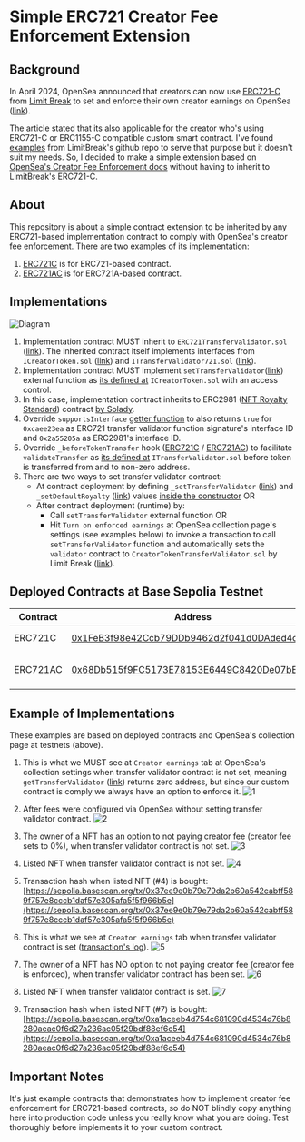 # Simple ERC721 Creator Fee Enforcement Extension

## Background
In April 2024, OpenSea announced that creators can now use [ERC721-C](https://github.com/limitbreakinc/creator-token-contracts/tree/main) from [Limit Break](https://limitbreak.com/index.html) to set and enforce their own creator earnings on OpenSea ([link](https://opensea.io/blog/articles/creator-earnings-erc721-c-compatibility-on-opensea)).

The article stated that its also applicable for the creator who's using ERC721-C or ERC1155-C compatible custom smart contract. I've found [examples](https://github.com/limitbreakinc/creator-token-contracts/tree/main/contracts/examples) from LimitBreak's github repo to serve that purpose but it doesn't suit my needs. So, I decided to make a simple extension based on [OpenSea's Creator Fee Enforcement docs](https://docs.opensea.io/docs/creator-fee-enforcement) without having to inherit to LimitBreak's ERC721-C.

## About
This repository is about a simple contract extension to be inherited by any ERC721-based implementation contract to comply with OpenSea's creator fee enforcement. There are two examples of its implementation:
1. [ERC721C](https://github.com/0xkuwabatake/simple-ERC721C-extension/blob/main/src/examples/ERC721C.sol) is for ERC721-based contract.
2. [ERC721AC](https://github.com/0xkuwabatake/simple-ERC721C-extension/blob/main/src/examples/ERC721AC.sol) is for ERC721A-based contract.

## Implementations
![Diagram](images/0_diagram.png)

1. Implementation contract MUST inherit to `ERC721TransferValidator.sol` ([link](https://github.com/0xkuwabatake/simple-ERC721C-extension/blob/main/src/extensions/ERC721TransferValidator.sol)). The inherited contract itself implements interfaces from `ICreatorToken.sol` ([link](https://github.com/0xkuwabatake/simple-ERC721C-extension/blob/main/src/interfaces/ICreatorToken.sol)) and `ITransferValidator721.sol` ([link](https://github.com/0xkuwabatake/simple-ERC721C-extension/blob/main/src/interfaces/ITransferValidator721.sol)).
2. Implementation contract MUST implement `setTransferValidator`([link](https://github.com/0xkuwabatake/simple-ERC721C-extension/blob/main/src/examples/ERC721C.sol#L55)) external function as [its defined at](https://github.com/0xkuwabatake/simple-ERC721C-extension/blob/main/src/interfaces/ICreatorToken.sol#L26) `ICreatorToken.sol` with an access control.
3. In this case, implementation contract inherits to ERC2981 ([NFT Royalty Standard](https://eips.ethereum.org/EIPS/eip-2981)) contract [by Solady](https://github.com/Vectorized/solady/blob/main/src/tokens/ERC2981.sol).
4. Override `supportsInterface` [getter function](https://github.com/0xkuwabatake/simple-ERC721C-extension/blob/main/src/examples/ERC721C.sol#L64) to also returns `true` for `0xcaee23ea` as ERC721 transfer validator function signature's interface ID and `0x2a55205a` as ERC2981's interface ID.
4. Override `_beforeTokenTransfer` hook ([ERC721C](https://github.com/0xkuwabatake/simple-ERC721C-extension/blob/main/src/examples/ERC721C.sol#L100) / [ERC721AC](https://github.com/0xkuwabatake/simple-ERC721C-extension/blob/main/src/examples/ERC721AC.sol#L95)) to facilitate `validateTransfer` as [its defined at](https://github.com/0xkuwabatake/simple-ERC721C-extension/blob/main/src/interfaces/ITransferValidator721.sol#L13) `ITransferValidator.sol` before token is transferred from and to non-zero address.
5. There are two ways to set transfer validator contract:
    - At contract deployment by defining `_setTransferValidator` ([link](https://github.com/0xkuwabatake/simple-ERC721C-extension/blob/main/src/extensions/ERC721TransferValidator.sol#L64)) and `_setDefaultRoyalty` ([link](https://github.com/Vectorized/solady/blob/main/src/tokens/ERC2981.sol#L99)) values [inside the constructor](https://github.com/0xkuwabatake/simple-ERC721C-extension/blob/main/src/examples/ERC721AC.sol#L30) OR
    - After contract deployment (runtime) by:
        - Call `setTransferValidator` external function OR
        - Hit `Turn on enforced earnings` at OpenSea collection page's settings (see examples below) to invoke a transaction to call `setTransferValidator` function  and automatically sets the `validator` contract to `CreatorTokenTransferValidator.sol` by Limit Break ([link](https://github.com/limitbreakinc/creator-token-contracts/blob/main/contracts/utils/CreatorTokenTransferValidator.sol)).

## Deployed Contracts at Base Sepolia Testnet

| Contract | Address                                                                                                                       | OpenSea(testnets)
|----------|-------------------------------------------------------------------------------------------------------------------------------|-------------------------------------------------------------------------------------------|
| ERC721C  | [0x1FeB3f98e42Ccb79DDb9462d2f041d0DAded4c05](https://sepolia.basescan.org/address/0x1feb3f98e42ccb79ddb9462d2f041d0daded4c05) | [Simple-ERC721C-Example](https://testnets.opensea.io/collection/simple-erc721c-example)   |
| ERC721AC | [0x68Db515f9FC5173E78153E6449C8420De07bEE02](https://sepolia.basescan.org/address/0x68db515f9fc5173e78153e6449c8420de07bee02) | [Simple-ERC721AC-Example](https://testnets.opensea.io/collection/simple-erc721ac-example) |

## Example of Implementations

These examples are based on deployed contracts and OpenSea's collection page at testnets (above).

1. This is what we MUST see at `Creator earnings` tab at OpenSea's collection settings when transfer validator contract is not set, meaning `getTransferValidator` ([link](https://github.com/0xkuwabatake/simple-ERC721C-extension/blob/main/src/extensions/ERC721TransferValidator.sol#L38)) returns zero address, but since our custom contract is comply we always have an option to enforce it.
![1](images/1_when-fees-are-not-configured-but-enforceable.png)

2. After fees were configured via OpenSea without setting transfer validator contract.
![2](images/2_fees-were-configured-but-NOT-enforced.png)

3. The owner of a NFT has an option to not paying creator fee (creator fee sets to 0%), when transfer validator contract is not set.
![3](images/3_list-for-sale-when-fees-are-NOT-enforced.png)

4. Listed NFT when transfer validator contract is not set.
![4](images/4_listed-nft-when-fees-are-NOT-enforced.png)

5. Transaction hash when listed NFT (#4) is bought:
[https://sepolia.basescan.org/tx/0x37ee9e0b79e79da2b60a542cabff589f757e8cccb1daf57e305afa5f5f966b5e](https://sepolia.basescan.org/tx/0x37ee9e0b79e79da2b60a542cabff589f757e8cccb1daf57e305afa5f5f966b5e)

6. This is what we see at `Creator earnings` tab when transfer validator contract is set ([transaction's log](https://sepolia.basescan.org/tx/0xc6c49bf3694974fd82e35c5a69434f9fdd09078086aae8973ae925aaacdcbf42#eventlog)).
![5](images/5_after-transfer-validator-was-set.png)

7. The owner of a NFT has NO option to not paying creator fee (creator fee is enforced), when transfer validator contract has been set.
![6](images/6_list-for-sale-when-fees-are-enforced.png)

8. Listed NFT when transfer validator contract is set.
![7](images/7_listed-nft-when-fees-are-enforced.png)

9. Transaction hash when listed NFT (#7) is bought:
[https://sepolia.basescan.org/tx/0xa1aceeb4d754c681090d4534d76b8280aeac0f6d27a236ac05f29bdf88ef6c54](https://sepolia.basescan.org/tx/0xa1aceeb4d754c681090d4534d76b8280aeac0f6d27a236ac05f29bdf88ef6c54)


## Important Notes
It's just example contracts that demonstrates how to implement creator fee enforcement for ERC721-based contracts, so do NOT blindly copy anything here into production code unless you really know what you are doing. Test thoroughly before implements it to your custom contract.